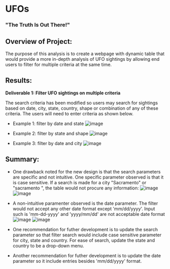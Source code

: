 # UFOs
### **"The Truth Is Out There!"** 

## Overview of Project: 
The purpose of this analysis is to create a webpage with dynamic table that would provide a more in-depth analysis of UFO sightings by allowing end users to filter for multiple criteria at the same time.

## Results:
**__Deliverable 1: Filter UFO sightings on multiple criteria__**

The search criteria has been modified so users may search for sightings based on date, city, state, country, shape or combination of any of these criteria. The users will need to enter criteria as shown below.

- Example 1: filter by date and state
![image](https://user-images.githubusercontent.com/106962921/186904387-05f8befd-74e7-4bfe-8033-ad8b0e19906e.png)

- Example 2: filter by state and shape
![image](https://user-images.githubusercontent.com/106962921/186904660-f59746f9-18f9-4068-8ef7-05001e238525.png)

- Example 3: filter by date and city
![image](https://user-images.githubusercontent.com/106962921/186905129-73469fd1-70a8-4646-aa41-e64ca3da9d74.png)

## Summary:
- One drawback noted for the new design is that the search parameters are specific and not intuitive. One specific parameter observed is that it is case sensitive. If a search is made for a city "Sacramento" or "sacramento ", the table would not procure any information:
![image](https://user-images.githubusercontent.com/106962921/186909888-eecbe6d3-eac6-42aa-9146-b96e7a2703e6.png)
![image](https://user-images.githubusercontent.com/106962921/186910069-15710d8e-1a4e-46d9-88bd-1bc217339858.png)

- A non-intuitive paramenter observed is the date parameter. The filter would not accept any other date format except 'mm/dd/yyyy'. Input such is 'mm-dd-yyyy' and 'yyyy/mm/dd' are not acceptable date format
![image](https://user-images.githubusercontent.com/106962921/186914958-b67da920-b291-454e-953e-a840ffcaf0e6.png)
![image](https://user-images.githubusercontent.com/106962921/186915070-21acbfdb-cc7a-4a07-9a82-87b43a8dafcd.png)

- One recommendation for futher development is to update the search parameter so that filter search would include case sensitive parameter for city, state and country. For ease of search, update the state and country to be a drop-down menu. 

- Another recommendation for futher development is to update the date parameter so it include entries besides 'mm/dd/yyyy' format.
